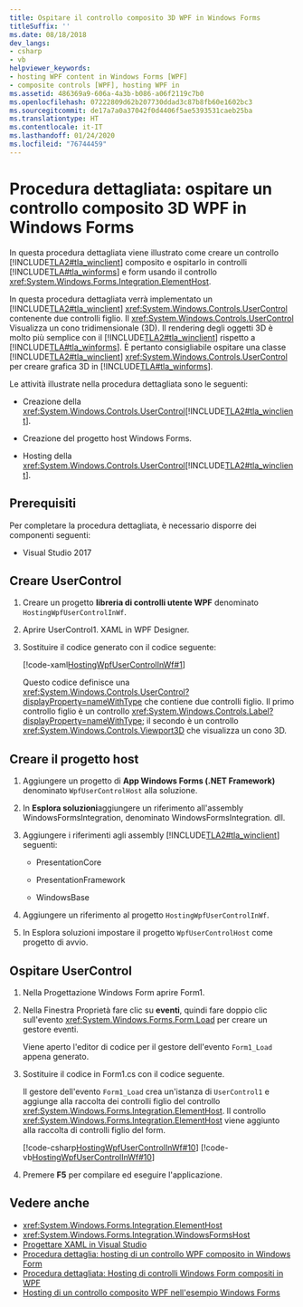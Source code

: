 ```yaml
---
title: Ospitare il controllo composito 3D WPF in Windows Forms
titleSuffix: ''
ms.date: 08/18/2018
dev_langs:
- csharp
- vb
helpviewer_keywords:
- hosting WPF content in Windows Forms [WPF]
- composite controls [WPF], hosting WPF in
ms.assetid: 486369a9-606a-4a3b-b086-a06f2119c7b0
ms.openlocfilehash: 07222809d62b207730ddad3c87b8fb60e1602bc3
ms.sourcegitcommit: de17a7a0a37042f0d4406f5ae5393531caeb25ba
ms.translationtype: HT
ms.contentlocale: it-IT
ms.lasthandoff: 01/24/2020
ms.locfileid: "76744459"
---
```

# <a name="walkthrough-host-a-3d-wpf-composite-control-in-windows-forms"></a>Procedura dettagliata: ospitare un controllo composito 3D WPF in Windows Forms

In questa procedura dettagliata viene illustrato come creare un controllo [!INCLUDE[TLA2#tla_winclient](../../../../includes/tla2sharptla-winclient-md.md)] composito e ospitarlo in controlli [!INCLUDE[TLA#tla_winforms](../../../../includes/tlasharptla-winforms-md.md)] e form usando il controllo <xref:System.Windows.Forms.Integration.ElementHost>.

In questa procedura dettagliata verrà implementato un [!INCLUDE[TLA2#tla_winclient](../../../../includes/tla2sharptla-winclient-md.md)] <xref:System.Windows.Controls.UserControl> contenente due controlli figlio. Il <xref:System.Windows.Controls.UserControl> Visualizza un cono tridimensionale (3D). Il rendering degli oggetti 3D è molto più semplice con il [!INCLUDE[TLA2#tla_winclient](../../../../includes/tla2sharptla-winclient-md.md)] rispetto a [!INCLUDE[TLA#tla_winforms](../../../../includes/tlasharptla-winforms-md.md)]. È pertanto consigliabile ospitare una classe [!INCLUDE[TLA2#tla_winclient](../../../../includes/tla2sharptla-winclient-md.md)] <xref:System.Windows.Controls.UserControl> per creare grafica 3D in [!INCLUDE[TLA#tla_winforms](../../../../includes/tlasharptla-winforms-md.md)].

Le attività illustrate nella procedura dettagliata sono le seguenti:

- Creazione della <xref:System.Windows.Controls.UserControl>[!INCLUDE[TLA2#tla_winclient](../../../../includes/tla2sharptla-winclient-md.md)].

- Creazione del progetto host Windows Forms.

- Hosting della <xref:System.Windows.Controls.UserControl>[!INCLUDE[TLA2#tla_winclient](../../../../includes/tla2sharptla-winclient-md.md)].

## <a name="prerequisites"></a>Prerequisiti

Per completare la procedura dettagliata, è necessario disporre dei componenti seguenti:

- Visual Studio 2017

<a name="To_Create_the_UserControl"></a>
## <a name="create-the-usercontrol"></a>Creare UserControl

1. Creare un progetto **libreria di controlli utente WPF** denominato `HostingWpfUserControlInWf`.

2. Aprire UserControl1. XAML in WPF Designer.

3. Sostituire il codice generato con il codice seguente:

     [!code-xaml[HostingWpfUserControlInWf#1](~/samples/snippets/csharp/VS_Snippets_Wpf/HostingWpfUserControlInWf/CSharp/HostingWpfUserControlInWf/ConeControl.xaml#1)]

     Questo codice definisce una <xref:System.Windows.Controls.UserControl?displayProperty=nameWithType> che contiene due controlli figlio. Il primo controllo figlio è un controllo <xref:System.Windows.Controls.Label?displayProperty=nameWithType>; il secondo è un controllo <xref:System.Windows.Controls.Viewport3D> che visualizza un cono 3D.

<a name="To_Create_the_Windows_Forms_Host_Project"></a>
## <a name="create-the-host-project"></a>Creare il progetto host

1. Aggiungere un progetto di **App Windows Forms (.NET Framework)** denominato `WpfUserControlHost` alla soluzione.

2. In **Esplora soluzioni**aggiungere un riferimento all'assembly WindowsFormsIntegration, denominato WindowsFormsIntegration. dll.

3. Aggiungere i riferimenti agli assembly [!INCLUDE[TLA2#tla_winclient](../../../../includes/tla2sharptla-winclient-md.md)] seguenti:

    - PresentationCore

    - PresentationFramework

    - WindowsBase

4. Aggiungere un riferimento al progetto `HostingWpfUserControlInWf`.

5. In Esplora soluzioni impostare il progetto `WpfUserControlHost` come progetto di avvio.

<a name="To_Host_the_Windows_Presentation_Foundation"></a>
## <a name="host-the-usercontrol"></a>Ospitare UserControl

1. Nella Progettazione Windows Form aprire Form1.

2. Nella Finestra Proprietà fare clic su **eventi**, quindi fare doppio clic sull'evento <xref:System.Windows.Forms.Form.Load> per creare un gestore eventi.

     Viene aperto l'editor di codice per il gestore dell'evento `Form1_Load` appena generato.

3. Sostituire il codice in Form1.cs con il codice seguente.

     Il gestore dell'evento `Form1_Load` crea un'istanza di `UserControl1` e aggiunge alla raccolta dei controlli figlio del controllo <xref:System.Windows.Forms.Integration.ElementHost>. Il controllo <xref:System.Windows.Forms.Integration.ElementHost> viene aggiunto alla raccolta di controlli figlio del form.

     [!code-csharp[HostingWpfUserControlInWf#10](~/samples/snippets/csharp/VS_Snippets_Wpf/HostingWpfUserControlInWf/CSharp/WpfUserControlHost/Form1.cs#10)]
     [!code-vb[HostingWpfUserControlInWf#10](~/samples/snippets/visualbasic/VS_Snippets_Wpf/HostingWpfUserControlInWf/VisualBasic/WpfUserControlHost/Form1.vb#10)]

4. Premere **F5** per compilare ed eseguire l'applicazione.

## <a name="see-also"></a>Vedere anche

- <xref:System.Windows.Forms.Integration.ElementHost>
- <xref:System.Windows.Forms.Integration.WindowsFormsHost>
- [Progettare XAML in Visual Studio](/visualstudio/xaml-tools/designing-xaml-in-visual-studio)
- [Procedura dettaglia: hosting di un controllo WPF composito in Windows Form](walkthrough-hosting-a-wpf-composite-control-in-windows-forms.md)
- [Procedura dettagliata: Hosting di controlli Windows Form compositi in WPF](walkthrough-hosting-a-windows-forms-composite-control-in-wpf.md)
- [Hosting di un controllo composito WPF nell'esempio Windows Forms](https://go.microsoft.com/fwlink/?LinkID=160001)
